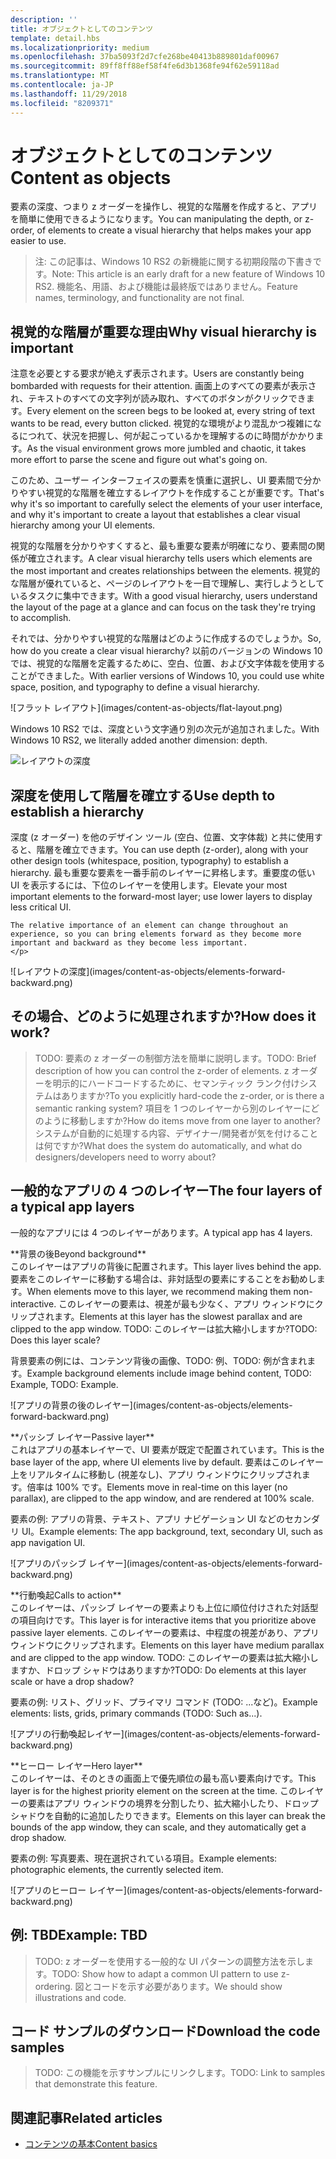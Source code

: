 ```yaml
---
description: ''
title: オブジェクトとしてのコンテンツ
template: detail.hbs
ms.localizationpriority: medium
ms.openlocfilehash: 37ba5093f2d7cfe268be40413b889801daf00967
ms.sourcegitcommit: 89ff8ff88ef58f4fe6d3b1368fe94f62e59118ad
ms.translationtype: MT
ms.contentlocale: ja-JP
ms.lasthandoff: 11/29/2018
ms.locfileid: "8209371"
---
```

# <a name="content-as-objects"></a><span data-ttu-id="fa252-102">オブジェクトとしてのコンテンツ</span><span class="sxs-lookup"><span data-stu-id="fa252-102">Content as objects</span></span>

 

<span data-ttu-id="fa252-103">要素の深度、つまり z オーダーを操作し、視覚的な階層を作成すると、アプリを簡単に使用できるようになります。</span><span class="sxs-lookup"><span data-stu-id="fa252-103">You can manipulating the depth, or z-order, of elements to create a visual hierarchy that helps makes your app easier to use.</span></span>  

> <span data-ttu-id="fa252-104">注: この記事は、Windows 10 RS2 の新機能に関する初期段階の下書きです。</span><span class="sxs-lookup"><span data-stu-id="fa252-104">Note: This article is an early draft for a new feature of Windows 10 RS2.</span></span> <span data-ttu-id="fa252-105">機能名、用語、および機能は最終版ではありません。</span><span class="sxs-lookup"><span data-stu-id="fa252-105">Feature names, terminology, and functionality are not final.</span></span> 

## <a name="why-visual-hierarchy-is-important"></a><span data-ttu-id="fa252-106">視覚的な階層が重要な理由</span><span class="sxs-lookup"><span data-stu-id="fa252-106">Why visual hierarchy is important</span></span>

<span data-ttu-id="fa252-107">注意を必要とする要求が絶えず表示されます。</span><span class="sxs-lookup"><span data-stu-id="fa252-107">Users are constantly being bombarded with requests for their attention.</span></span> <span data-ttu-id="fa252-108">画面上のすべての要素が表示され、テキストのすべての文字列が読み取れ、すべてのボタンがクリックできます。</span><span class="sxs-lookup"><span data-stu-id="fa252-108">Every element on the screen begs to be looked at, every string of text wants to be read, every button clicked.</span></span> <span data-ttu-id="fa252-109">視覚的な環境がより混乱かつ複雑になるにつれて、状況を把握し、何が起こっているかを理解するのに時間がかかります。</span><span class="sxs-lookup"><span data-stu-id="fa252-109">As the visual environment grows more jumbled and chaotic, it takes more effort to parse the scene and figure out what's going on.</span></span>  

<span data-ttu-id="fa252-110">このため、ユーザー インターフェイスの要素を慎重に選択し、UI 要素間で分かりやすい視覚的な階層を確立するレイアウトを作成することが重要です。</span><span class="sxs-lookup"><span data-stu-id="fa252-110">That's why it's so important to carefully select the elements of your user interface, and why it's important to create a layout that establishes a clear visual hierarchy among your UI elements.</span></span> <!-- Every element is competing for the user's attention, and every time you add an element, you add a mental tax to the user. -->

<span data-ttu-id="fa252-111">視覚的な階層を分かりやすくすると、最も重要な要素が明確になり、要素間の関係が確立されます。</span><span class="sxs-lookup"><span data-stu-id="fa252-111">A clear visual hierarchy tells users which elements are the most important and creates relationships between the elements.</span></span> <span data-ttu-id="fa252-112">視覚的な階層が優れていると、ページのレイアウトを一目で理解し、実行しようとしているタスクに集中できます。</span><span class="sxs-lookup"><span data-stu-id="fa252-112">With a good visual hierarchy, users understand the layout of the page at a glance and can focus on the task they're trying to accomplish.</span></span> 

<p></p>


<div class="side-by-side">
<div class="side-by-side-content">
  <div class="side-by-side-content-left">
  <p><span data-ttu-id="fa252-113">それでは、分かりやすい視覚的な階層はどのように作成するのでしょうか。</span><span class="sxs-lookup"><span data-stu-id="fa252-113">So, how do you create a clear visual hierarchy?</span></span> <span data-ttu-id="fa252-114">以前のバージョンの Windows 10 では、視覚的な階層を定義するために、空白、位置、および文字体裁を使用することができました。</span><span class="sxs-lookup"><span data-stu-id="fa252-114">With earlier versions of Windows 10, you could use white space, position, and typography to define a visual hierarchy.</span></span> </p>
  </div>
  <div class="side-by-side-content-right">
    ![フラット レイアウト](images/content-as-objects/flat-layout.png)
    
  </div>
</div>
</div>

<span data-ttu-id="fa252-116">Windows 10 RS2 では、深度という文字通り別の次元が追加されました。</span><span class="sxs-lookup"><span data-stu-id="fa252-116">With Windows 10 RS2, we literally added another dimension: depth.</span></span> 

![レイアウトの深度](images/content-as-objects/depth-in-layout2.png)


## <a name="use-depth-to-establish-a-hierarchy"></a><span data-ttu-id="fa252-118">深度を使用して階層を確立する</span><span class="sxs-lookup"><span data-stu-id="fa252-118">Use depth to establish a hierarchy</span></span> 

<p></p>

<div class="side-by-side">
<div class="side-by-side-content">
  <div class="side-by-side-content-left">
     <p><span data-ttu-id="fa252-119">深度 (z オーダー) を他のデザイン ツール (空白、位置、文字体裁) と共に使用すると、階層を確立できます。</span><span class="sxs-lookup"><span data-stu-id="fa252-119">You can use depth (z-order), along with your other design tools (whitespace, position, typography) to establish a hierarchy.</span></span> <span data-ttu-id="fa252-120">最も重要な要素を一番手前のレイヤーに昇格します。重要度の低い UI を表示するには、下位のレイヤーを使用します。</span><span class="sxs-lookup"><span data-stu-id="fa252-120">Elevate your most important elements to the forward-most layer; use lower layers to display less critical UI.</span></span> 

    The relative importance of an element can change throughout an experience, so you can bring elements forward as they become more important and backward as they become less important. 
    </p>
  </div>
  <div class="side-by-side-content-right">
    ![レイアウトの深度](images/content-as-objects/elements-forward-backward.png) 
    
  </div>
</div>
</div>

## <a name="how-does-it-work"></a><span data-ttu-id="fa252-122">その場合、どのように処理されますか?</span><span class="sxs-lookup"><span data-stu-id="fa252-122">How does it work?</span></span>
> <span data-ttu-id="fa252-123">TODO: 要素の z オーダーの制御方法を簡単に説明します。</span><span class="sxs-lookup"><span data-stu-id="fa252-123">TODO: Brief description of how you can control the z-order of elements.</span></span> <span data-ttu-id="fa252-124">z オーダーを明示的にハードコードするために、セマンティック ランク付けシステムはありますか?</span><span class="sxs-lookup"><span data-stu-id="fa252-124">To you explicitly hard-code the z-order, or is there a semantic ranking system?</span></span> <span data-ttu-id="fa252-125">項目を 1 つのレイヤーから別のレイヤーにどのように移動しますか?</span><span class="sxs-lookup"><span data-stu-id="fa252-125">How do items move from one layer to another?</span></span> <span data-ttu-id="fa252-126">システムが自動的に処理する内容、デザイナー/開発者が気を付けることは何ですか?</span><span class="sxs-lookup"><span data-stu-id="fa252-126">What does the system do automatically, and what do designers/developers need to worry about?</span></span> 

## <a name="the-four-layers-of-a-typical-app-layers"></a><span data-ttu-id="fa252-127">一般的なアプリの 4 つのレイヤー</span><span class="sxs-lookup"><span data-stu-id="fa252-127">The four layers of a typical app layers</span></span>

<p><span data-ttu-id="fa252-128">一般的なアプリには 4 つのレイヤーがあります。</span><span class="sxs-lookup"><span data-stu-id="fa252-128">A typical app has 4 layers.</span></span></p>
<p></p>

<div class="side-by-side">
<div class="side-by-side-content">
  <div class="side-by-side-content-left">
  **<span data-ttu-id="fa252-129">背景の後</span><span class="sxs-lookup"><span data-stu-id="fa252-129">Beyond background</span></span>** <br/>
<span data-ttu-id="fa252-130">このレイヤーはアプリの背後に配置されます。</span><span class="sxs-lookup"><span data-stu-id="fa252-130">This layer lives behind the app.</span></span>  <span data-ttu-id="fa252-131">要素をこのレイヤーに移動する場合は、非対話型の要素にすることをお勧めします。</span><span class="sxs-lookup"><span data-stu-id="fa252-131">When elements move to this layer, we recommend making them non-interactive.</span></span> <span data-ttu-id="fa252-132">このレイヤーの要素は、視差が最も少なく、アプリ ウィンドウにクリップされます。</span><span class="sxs-lookup"><span data-stu-id="fa252-132">Elements at this layer has the slowest parallax and are clipped to the app window.</span></span> <span data-ttu-id="fa252-133">TODO: このレイヤーは拡大縮小しますか?</span><span class="sxs-lookup"><span data-stu-id="fa252-133">TODO: Does this layer scale?</span></span> 

<p><span data-ttu-id="fa252-134">背景要素の例には、コンテンツ背後の画像、TODO: 例、TODO: 例が含まれます。</span><span class="sxs-lookup"><span data-stu-id="fa252-134">Example background elements include image behind content, TODO: Example, TODO: Example.</span></span></p>
  </div>
  <div class="side-by-side-content-right">
    ![アプリの背景の後のレイヤー](images/content-as-objects/elements-forward-backward.png)
    
  </div>
</div>
</div>

<p></p>

<div class="side-by-side">
<div class="side-by-side-content">
  <div class="side-by-side-content-left">
  **<span data-ttu-id="fa252-136">パッシブ レイヤー</span><span class="sxs-lookup"><span data-stu-id="fa252-136">Passive layer</span></span>** <br/>
<span data-ttu-id="fa252-137">これはアプリの基本レイヤーで、UI 要素が既定で配置されています。</span><span class="sxs-lookup"><span data-stu-id="fa252-137">This is the base layer of the app, where UI elements live by default.</span></span>  <span data-ttu-id="fa252-138">要素はこのレイヤー上をリアルタイムに移動し (視差なし)、アプリ ウィンドウにクリップされます。倍率は 100% です。</span><span class="sxs-lookup"><span data-stu-id="fa252-138">Elements move in real-time on this layer (no parallax), are clipped to the app window, and are rendered at 100% scale.</span></span> 

<p><span data-ttu-id="fa252-139">要素の例: アプリの背景、テキスト、アプリ ナビゲーション UI などのセカンダリ UI。</span><span class="sxs-lookup"><span data-stu-id="fa252-139">Example elements: The app background, text, secondary UI, such as app navigation UI.</span></span></p>
  </div>
  <div class="side-by-side-content-right">
    ![アプリのパッシブ レイヤー](images/content-as-objects/elements-forward-backward.png)
    
  </div>
</div>
</div>

<p></p>

<div class="side-by-side">
<div class="side-by-side-content">
  <div class="side-by-side-content-left">
  **<span data-ttu-id="fa252-141">行動喚起</span><span class="sxs-lookup"><span data-stu-id="fa252-141">Calls to action</span></span>** <br/>
<span data-ttu-id="fa252-142">このレイヤーは、パッシブ レイヤーの要素よりも上位に順位付けされた対話型の項目向けです。</span><span class="sxs-lookup"><span data-stu-id="fa252-142">This layer is for interactive items that you prioritize above passive layer elements.</span></span> <span data-ttu-id="fa252-143">このレイヤーの要素は、中程度の視差があり、アプリ ウィンドウにクリップされます。</span><span class="sxs-lookup"><span data-stu-id="fa252-143">Elements on this layer have medium parallax and are clipped to the app window.</span></span> <span data-ttu-id="fa252-144">TODO: このレイヤーの要素は拡大縮小しますか、ドロップ シャドウはありますか?</span><span class="sxs-lookup"><span data-stu-id="fa252-144">TODO: Do elements at this layer scale or have a drop shadow?</span></span>

<p><span data-ttu-id="fa252-145">要素の例: リスト、グリッド、プライマリ コマンド (TODO: ...など)。</span><span class="sxs-lookup"><span data-stu-id="fa252-145">Example elements: lists, grids, primary commands (TODO: Such as...).</span></span></p> 
  </div>
  <div class="side-by-side-content-right">
    ![アプリの行動喚起レイヤー](images/content-as-objects/elements-forward-backward.png)
    
  </div>
</div>
</div>

<p></p>
<div class="side-by-side">
<div class="side-by-side-content">
  <div class="side-by-side-content-left">
  **<span data-ttu-id="fa252-147">ヒーロー レイヤー</span><span class="sxs-lookup"><span data-stu-id="fa252-147">Hero layer</span></span>** <br/>
<span data-ttu-id="fa252-148">このレイヤーは、そのときの画面上で優先順位の最も高い要素向けです。</span><span class="sxs-lookup"><span data-stu-id="fa252-148">This layer is for the highest priority element on the screen at the time.</span></span>  <span data-ttu-id="fa252-149">このレイヤーの要素はアプリ ウィンドウの境界を分割したり、拡大縮小したり、ドロップ シャドウを自動的に追加したりできます。</span><span class="sxs-lookup"><span data-stu-id="fa252-149">Elements on this layer can break the bounds of the app window, they can scale, and they automatically get a drop shadow.</span></span>

<p><span data-ttu-id="fa252-150">要素の例: 写真要素、現在選択されている項目。</span><span class="sxs-lookup"><span data-stu-id="fa252-150">Example elements: photographic elements, the currently selected item.</span></span></p>  
  </div>
  <div class="side-by-side-content-right">
    ![アプリのヒーロー レイヤー](images/content-as-objects/elements-forward-backward.png)
    
  </div>
</div>
</div>



<!--
Depth is meaningful; it establishes visual and interactive hierarchy for users to efficiently complete tasks. Depth orients users in our system. 
-->

## <a name="example-tbd"></a><span data-ttu-id="fa252-152">例: TBD</span><span class="sxs-lookup"><span data-stu-id="fa252-152">Example: TBD</span></span>
> <span data-ttu-id="fa252-153">TODO: z オーダーを使用する一般的な UI パターンの調整方法を示します。</span><span class="sxs-lookup"><span data-stu-id="fa252-153">TODO: Show how to adapt a common UI pattern to use z-ordering.</span></span> <span data-ttu-id="fa252-154">図とコードを示す必要があります。</span><span class="sxs-lookup"><span data-stu-id="fa252-154">We should show illustrations and code.</span></span> 

## <a name="download-the-code-samples"></a><span data-ttu-id="fa252-155">コード サンプルのダウンロード</span><span class="sxs-lookup"><span data-stu-id="fa252-155">Download the code samples</span></span>
><span data-ttu-id="fa252-156">TODO: この機能を示すサンプルにリンクします。</span><span class="sxs-lookup"><span data-stu-id="fa252-156">TODO: Link to samples that demonstrate this feature.</span></span> 


## <a name="related-articles"></a><span data-ttu-id="fa252-157">関連記事</span><span class="sxs-lookup"><span data-stu-id="fa252-157">Related articles</span></span>
* [<span data-ttu-id="fa252-158">コンテンツの基本</span><span class="sxs-lookup"><span data-stu-id="fa252-158">Content basics</span></span>](../basics/content-basics.md)
